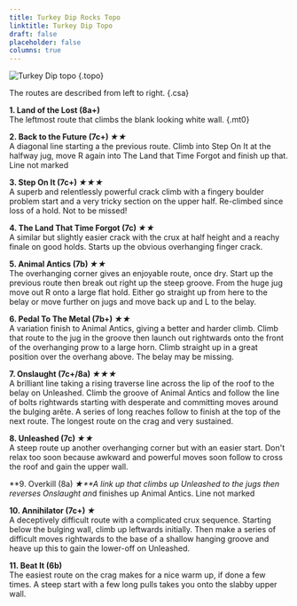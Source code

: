 ```yaml
---
title: Turkey Dip Rocks Topo
linktitle: Turkey Dip Topo
draft: false
placeholder: false
columns: true
---
```




![Turkey Dip topo](/img/peak/matlock/turkey-dip-topo.jpg)
{.topo}

The routes are described from left to right.
{.csa}

**1. Land of the Lost (8a+)**  
The leftmost route that climbs the blank looking white wall.
{.mt0}

**2. Back to the Future (7c+) *★★***  
A diagonal line starting a the previous route. Climb into Step On It at the halfway jug, move R again into The Land that Time Forgot and finish up that. Line not marked

**3. Step On It (7c+) *★★★***  
A superb and relentlessly powerful crack climb with a fingery boulder problem start and a very tricky section on the upper half. Re-climbed since loss of a hold. Not to be missed!

**4. The Land That Time Forgot (7c) *★★***  
A similar but slightly easier crack with the crux at half height and a reachy finale on good holds. Starts up the obvious overhanging finger crack.

**5. Animal Antics (7b) *★★***  
The overhanging corner gives an enjoyable route, once dry. Start up the previous route then break out right up the steep groove. From the huge jug move out R onto a large flat hold. Either go straight up from here to the belay or move further on jugs and move back up and L to the belay.

**6. Pedal To The Metal (7b+) *★★***  
A variation finish to Animal Antics, giving a better and harder climb. Climb that route to the jug in the groove then launch out rightwards onto the front of the overhanging prow to a large horn. Climb straight up in a great position over the overhang above. The belay may be missing.

**7. Onslaught (7c+/8a) *★★★***  
A brilliant line taking a rising traverse line across the lip of the roof to the belay on Unleashed. Climb the groove of Animal Antics and follow the line of bolts rightwards starting with desperate and committing moves around the bulging arête. A series of long reaches follow to finish at the top of the next route. The longest route on the crag and very sustained.

**8. Unleashed (7c) *★★***  
A steep route up another overhanging corner but with an easier start. Don't relax too soon because awkward and powerful moves soon follow to cross the roof and gain the upper wall.

**9. Overkill (8a) *★**A link up that climbs up Unleashed to the jugs then reverses Onslaught an*d finishes up Animal Antics. Line not marked

**10. Annihilator (7c+) *★***  
A deceptively difficult route with a complicated crux sequence. Starting below the bulging wall, climb up leftwards initially. Then make a series of difficult moves rightwards to the base of a shallow hanging groove and heave up this to gain the lower-off on Unleashed.

**11. Beat It (6b)**  
The easiest route on the crag makes for a nice warm up, if done a few times. A steep start with a few long pulls takes you onto the slabby upper wall.